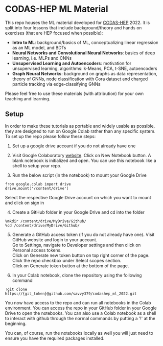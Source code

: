 # CODAS-HEP ML Material 
This repo houses the ML material developed for [CODAS-HEP](https://codas-hep.org/) 2022. It is split into four lessons that include background/theory and hands on exercises (that are HEP focused when possible): 
- **Intro to ML**: background/basics of ML, conceptualizing linear regression as an ML model, and BDTs
- **Neural Networks and Convolutional Neural Networks**: basics of deep learning, i.e. MLPs and CNNs
- **Unsupervised Learning and Autoencoders**: motivation for unsupervised learning, algorithms: k-Means, PCA, t-SNE, autoencoders
- **Graph Neural Networks**: background on graphs as data representation, theory of GNNs, node classification with Cora dataset and charged particle tracking via edge-classifying GNNs

Please feel free to use these materials (with attribution) for your own teaching and learning. 

## Setup 
In order to make these tutorials as portable and widely usable as possible, they are designed to run on Google Colab rather than any specific system. To set up the repo please follow these steps: 

1. Set up a google drive account if you do not already have one 

2. Visit Google Colaboratory [website](https://colab.research.google.com/). Click on New Notebook button. A blank notebook is initialized and open. You can use this notebook like a shell to setup your repo. 

3. Run the below script (in the notebook) to mount your Google Drive
```
from google.colab import drive
drive.mount('/content/drive')
```
Select the respective Google Drive account on which you want to mount and click on sign in

4. Create a GitHub folder in your Google Drive and cd into the folder 
```
%mkdir /content/drive/MyDrive/Github/
%cd /content/drive/MyDrive/Github/
```

5. Generate a GitHub access token (if you do not already have one). 
Visit GitHub website and login to your account.  
Go to Settings, navigate to Developer settings and then click on Personal access tokens.   
Click on Generate new token button on top right corner of the page.  
Click the repo checkbox under Select scopes section.   
Click on Generate token button at the bottom of the page. 

6. In your Colab notebook, clone the repository using the following command
```
!git clone https://{git_token}@github.com/savvy379/codashep_ml_2022.git
```

You now have access to the repo and can run all notebooks in the Colab environment. You can access the repo in your GitHub folder in your Google Drive to open the notebooks. You can also use a Colab notebook as a shell to interact with github through the normal commands by putting a '!' at the beginning.

You can, of course, run the notebooks locally as well you will just need to ensure you have the required packages installed. 
